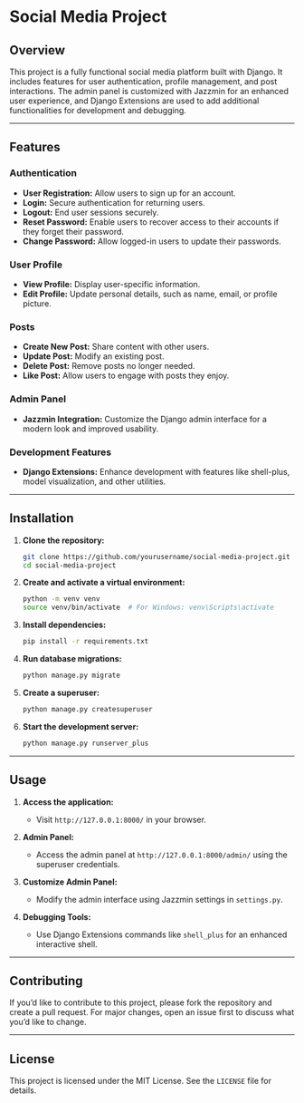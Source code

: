 # Social Media Project

## Overview
This project is a fully functional social media platform built with Django. It includes features for user authentication, profile management, and post interactions. The admin panel is customized with Jazzmin for an enhanced user experience, and Django Extensions are used to add additional functionalities for development and debugging.

---

## Features

### Authentication
- **User Registration:** Allow users to sign up for an account.
- **Login:** Secure authentication for returning users.
- **Logout:** End user sessions securely.
- **Reset Password:** Enable users to recover access to their accounts if they forget their password.
- **Change Password:** Allow logged-in users to update their passwords.

### User Profile
- **View Profile:** Display user-specific information.
- **Edit Profile:** Update personal details, such as name, email, or profile picture.

### Posts
- **Create New Post:** Share content with other users.
- **Update Post:** Modify an existing post.
- **Delete Post:** Remove posts no longer needed.
- **Like Post:** Allow users to engage with posts they enjoy.

### Admin Panel
- **Jazzmin Integration:** Customize the Django admin interface for a modern look and improved usability.

### Development Features
- **Django Extensions:** Enhance development with features like shell-plus, model visualization, and other utilities.

---

## Installation

1. **Clone the repository:**
   ```bash
   git clone https://github.com/yourusername/social-media-project.git
   cd social-media-project
   ```

2. **Create and activate a virtual environment:**
   ```bash
   python -m venv venv
   source venv/bin/activate  # For Windows: venv\Scripts\activate
   ```

3. **Install dependencies:**
   ```bash
   pip install -r requirements.txt
   ```

4. **Run database migrations:**
   ```bash
   python manage.py migrate
   ```

5. **Create a superuser:**
   ```bash
   python manage.py createsuperuser
   ```

6. **Start the development server:**
   ```bash
   python manage.py runserver_plus
   ```

---

## Usage

1. **Access the application:**
   - Visit `http://127.0.0.1:8000/` in your browser.

2. **Admin Panel:**
   - Access the admin panel at `http://127.0.0.1:8000/admin/` using the superuser credentials.
   
3. **Customize Admin Panel:**
   - Modify the admin interface using Jazzmin settings in `settings.py`.

4. **Debugging Tools:**
   - Use Django Extensions commands like `shell_plus` for an enhanced interactive shell.

---

## Contributing
If you’d like to contribute to this project, please fork the repository and create a pull request. For major changes, open an issue first to discuss what you’d like to change.

---

## License
This project is licensed under the MIT License. See the `LICENSE` file for details.



